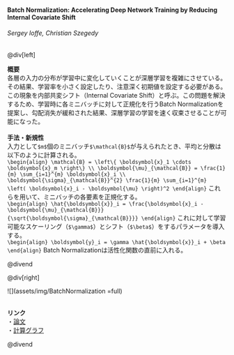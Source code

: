 #### Batch Normalization: Accelerating Deep Network Training by Reducing Internal Covariate Shift
###### Sergey Ioffe, Christian Szegedy

@div[left]

__概要__<br>
各層の入力の分布が学習中に変化していくことが深層学習を複雑にさせている。その結果、学習率を小さく設定したり、注意深く初期値を設定する必要がある。この現象を内部共変シフト（Internal Covariate Shift）と呼ぶ。この問題を解決するため、学習時に各ミニバッチに対して正規化を行うBatch Normalizationを提案し、勾配消失が緩和された結果、深層学習の学習を速く収束させることが可能になった。<br>
<br>
__手法・新規性__<br>
入力として`$m$`個のミニバッチ`$\mathcal{B}$`が与えられたとき、平均と分散は以下のように計算される。<br>
`\begin{align} \mathcal{B} = \left\{ \boldsymbol{x}_1 \cdots \boldsymbol{x}_m \right\} \\ \boldsymbol{\mu}_{\mathcal{B}} = \frac{1}{m} \sum_{i=1}^{m} \boldsymbol{x}_i \\ \boldsymbol{\sigma}_{\mathcal{B}}^{2} \frac{1}{m} \sum_{i=1}^{m} \left( \boldsymbol{x}_i - \boldsymbol{\mu} \right)^2 \end{align}`
これらを用いて、ミニバッチの各要素を正規化する。<br>
`\begin{align} \hat{\boldsymbol{x}}_i = \frac{\boldsymbol{x}_i - \boldsymbol{\mu}_{\mathcal{B}}}{\sqrt{\boldsymbol{\sigma}_{\mathcal{B}}}} \end{align}`
これに対して学習可能なスケーリング（`$\gamma$`）とシフト（`$\beta$`）をするパラメータを導入する。<br>
`\begin{align} \boldsymbol{y}_i = \gamma \hat{\boldsymbol{x}}_i + \beta \end{align}`
Batch Normalizationは活性化関数の直前に入れる。

@divend

@div[right]

![](assets/img/BatchNormalization =full)<br>
<br>

__リンク__<br>
・[論文](https://arxiv.org/pdf/1502.03167.pdf)<br>
・[計算グラフ](https://kratzert.github.io/2016/02/12/understanding-the-gradient-flow-through-the-batch-normalization-layer.html)<br>

@divend
